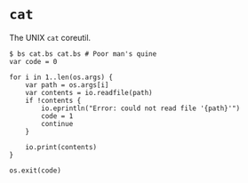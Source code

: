 # `cat`
The UNIX `cat` coreutil.

<!-- embed: examples/cat/cat.bs -->

```console
$ bs cat.bs cat.bs # Poor man's quine
var code = 0

for i in 1..len(os.args) {
    var path = os.args[i]
    var contents = io.readfile(path)
    if !contents {
        io.eprintln("Error: could not read file '{path}'")
        code = 1
        continue
    }

    io.print(contents)
}

os.exit(code)
```
